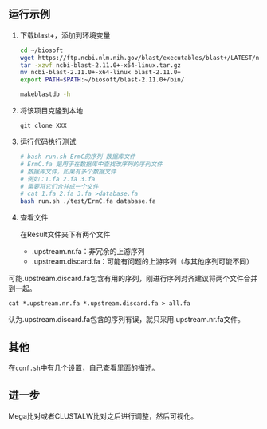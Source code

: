 ## 运行示例

1. 下载blast+，添加到环境变量

   ```bash
   cd ~/biosoft
   wget https://ftp.ncbi.nlm.nih.gov/blast/executables/blast+/LATEST/ncbi-blast-2.11.0+-x64-linux.tar.gz
   tar -xzvf ncbi-blast-2.11.0+-x64-linux.tar.gz
   mv ncbi-blast-2.11.0+-x64-linux blast-2.11.0+
   export PATH=$PATH:~/biosoft/blast-2.11.0+/bin/
   
   makeblastdb -h
   ```

2. 将该项目克隆到本地

   ```
   git clone XXX
   ```

3. 运行代码执行测试

   ```bash
   # bash run.sh ErmC的序列 数据库文件
   # ErmC.fa 是用于在数据库中查找改序列的序列文件
   # 数据库文件，如果有多个数据文件
   # 例如：1.fa 2.fa 3.fa
   # 需要将它们合并成一个文件
   # cat 1.fa 2.fa 3.fa >database.fa
   bash run.sh ./test/ErmC.fa database.fa
   ```

4. 查看文件

   在Result文件夹下有两个文件

   + .upstream.nr.fa：非冗余的上游序列
   + .upstream.discard.fa：可能有问题的上游序列（与其他序列可能不同）

可能.upstream.discard.fa包含有用的序列，刚进行序列对齐建议将两个文件合并到一起。

```
cat *.upstream.nr.fa *.upstream.discard.fa > all.fa
```

认为.upstream.discard.fa包含的序列有误，就只采用.upstream.nr.fa文件。

## 其他

在`conf.sh`中有几个设置，自己查看里面的描述。

## 进一步

Mega比对或者CLUSTALW比对之后进行调整，然后可视化。
